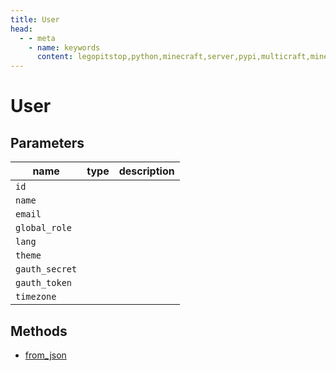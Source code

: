 ```yaml
---
title: User
head:
  - - meta
    - name: keywords
      content: legopitstop,python,minecraft,server,pypi,multicraft,minecraftserver,pythonpackage
---
```


# User

## Parameters

| name           | type | description |
| -------------- | ---- | ----------- |
| `id`           |      |             |
| `name`         |      |             |
| `email`        |      |             |
| `global_role`  |      |             |
| `lang`         |      |             |
| `theme`        |      |             |
| `gauth_secret` |      |             |
| `gauth_token`  |      |             |
| `timezone`     |      |             |

## Methods

- [from_json](#from-json)
